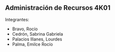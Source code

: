 ## Administración de Recursos 4K01
Integrantes:
* Bravo, Rocío
* Cedrón, Sabrina Gabriela
* Palacios Illanes, Lourdes
* Palma, Emilce Rocío
